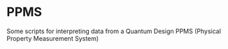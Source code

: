 # PPMS
 Some scripts for interpreting data from a Quantum Design PPMS (Physical Property Measurement System)
